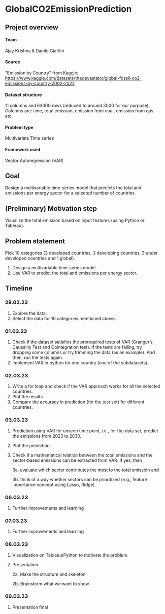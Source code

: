 # GlobalCO2EmissionPrediction

## Project overview

#### Team
Ajay Krishna & Danilo Giarlini

#### Source
"Emission by Country" from Kaggle: https://www.kaggle.com/datasets/thedevastator/global-fossil-co2-emissions-by-country-2002-2022

#### Dataset structure
11 columns and 63000 rows (reduced to around 3000 for our purpose). Columns are: time, total emission, emission from coal, emission from gas etc.

#### Problem type
Multivariate Time series 

#### Framework used
Vector Autoregression (VAR)

## Goal

Design a multivariable time-series model that predicts the total and emissions per energy sector for a selected number of countries.

## (Preliminary) Motivation step

Visualize the total emission based on input features (using Python or Tableau).

## Problem statement 

Pick 10 categories (3 developed countries, 3 developing countries, 3 under developed countries and 1 global). 

1. Design a multivariable time-series model.
2. Use VAR to predict the total and emissions per energy sector.

## Timeline

### 28.02.23

1. Explore the data.
2. Select the data for 10 categories mentioned above.

### 01.03.23

1. Check if the dataset satisfies the prerequired tests of VAR (Granger’s Causality Test and Cointegration test). If the tests are failing, try dropping some columns or try trimming the data (as an example). And then, run the tests again.
3. Implement VAR in python for one country (one of the subdatasets).

### 02.03.23

1. Write a for loop and check if the VAR approach works for all the selected countries. 
2. Plot the results. 
3. Compare the accuracy in prediction (for the test set) for different countries.

### 03.03.23

1. Prediction using VAR for unseen time point, i.e., for the data set, predict the emissions from 2023 to 2030.
2. Plot the prediction.
3. Check if a mathematical relation between the total emissions and the sector-based emissions can be extracted from VAR. If yes, then

   3a. evaluate which sector contributes the most to the total emission and
   
   3b. think of a way whether sectors can be prioritized (e.g., feature importance concept using Lasso, Ridge). 

### 06.03.23

1. Further improvements and learning

### 07.03.23

1. Further improvements and learning


### 08.03.23

1. Visualization on Tableau/Python to motivate the problem.
2. Presentation

    2a. Make the structure and skeleton
    
    2b. Brainstorm what we want to show
    
### 09.03.23

1. Presentation final

